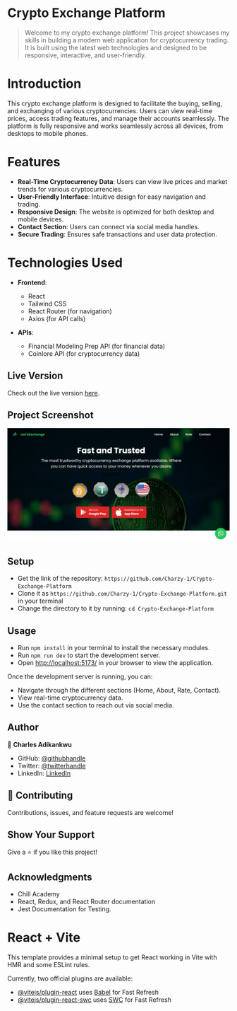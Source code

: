# Crypto Exchange Platform

> Welcome to my crypto exchange platform! This project showcases my skills in building a modern web application for cryptocurrency trading. It is built using the latest web technologies and designed to be responsive, interactive, and user-friendly.

# Introduction
This crypto exchange platform is designed to facilitate the buying, selling, and exchanging of various cryptocurrencies. Users can view real-time prices, access trading features, and manage their accounts seamlessly. The platform is fully responsive and works seamlessly across all devices, from desktops to mobile phones.

# Features
- **Real-Time Cryptocurrency Data**: Users can view live prices and market trends for various cryptocurrencies.
- **User-Friendly Interface**: Intuitive design for easy navigation and trading.
- **Responsive Design**: The website is optimized for both desktop and mobile devices.
- **Contact Section**: Users can connect via social media handles.
- **Secure Trading**: Ensures safe transactions and user data protection.

# Technologies Used
- **Frontend**:
    - React
    - Tailwind CSS
    - React Router (for navigation)
    - Axios (for API calls)

- **APIs**:
    - Financial Modeling Prep API (for financial data)
    - Coinlore API (for cryptocurrency data)

## Live Version
Check out the live version [here](https://charlesadikankwu.netlify.app/).

## Project Screenshot
![screenshot](./public/images/Screenshot.jpeg)

## Setup

- Get the link of the repository: `https://github.com/Charzy-1/Crypto-Exchange-Platform`
- Clone it as `https://github.com/Charzy-1/Crypto-Exchange-Platform.git` in your terminal
- Change the directory to it by running: `cd Crypto-Exchange-Platform`

## Usage

- Run `npm install` in your terminal to install the necessary modules.
- Run `npm run dev` to start the development server.
- Open [http://localhost:5173/](http://localhost:5173) in your browser to view the application.

Once the development server is running, you can:

- Navigate through the different sections (Home, About, Rate, Contact).
- View real-time cryptocurrency data.
- Use the contact section to reach out via social media.

## Author

👤 **Charles Adikankwu**

- GitHub: [@githubhandle](https://github.com/Charzy-1)
- Twitter: [@twitterhandle](https://x.com/CharlyB124?t=DqI9VdevQ1kz7k3u2dOOtQ&s=08)
- LinkedIn: [LinkedIn](https://www.linkedin.com/in/charles-adikankwu)

## 🤝 Contributing

Contributions, issues, and feature requests are welcome!

## Show Your Support

Give a ⭐️ if you like this project!

## Acknowledgments

- Chill Academy
- React, Redux, and React Router documentation
- Jest Documentation for Testing.

# React + Vite

This template provides a minimal setup to get React working in Vite with HMR and some ESLint rules.

Currently, two official plugins are available:

- [@vitejs/plugin-react](https://github.com/vitejs/vite-plugin-react/blob/main/packages/plugin-react/README.md) uses [Babel](https://babeljs.io/) for Fast Refresh
- [@vitejs/plugin-react-swc](https://github.com/vitejs/vite-plugin-react-swc) uses [SWC](https://swc.rs/) for Fast Refresh
